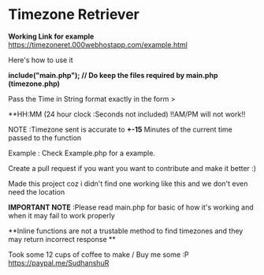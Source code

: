 # Timezone Retriever 

**Working Link for example**
https://timezoneret.000webhostapp.com/example.html

Here's how to use it

**include("main.php"); // Do keep the files required by main.php (timezone.php)**

Pass the Time in String format exactly in the form >

**HH:MM (24 hour clock :Seconds not included) !!AM/PM will not work!!

NOTE :Timezone sent is accurate to **+-15** Minutes of the current time passed to the function

Example : Check Example.php for a example.

Create a pull request if you want you want to contribute and make it better :)

Made this project coz i didn't find one working like this and we don't even need the location

**IMPORTANT NOTE** :Please read main.php for basic of how it's working and when it may fail to work properly

**Inline functions are not a trustable method to find timezones and they may return incorrect response **

Took some 12 cups of coffee to make / Buy me some :P https://paypal.me/SudhanshuR
